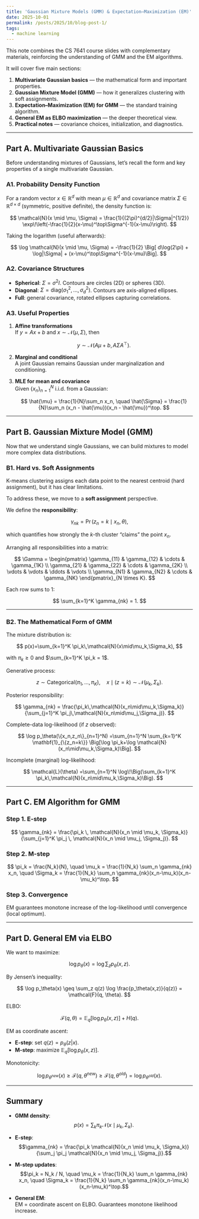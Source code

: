 ```yaml
---
title: 'Gaussian Mixture Models (GMM) & Expectation–Maximization (EM)'
date: 2025-10-01
permalink: /posts/2025/10/blog-post-1/
tags:
  - machine learning
---
```


This note combines the CS 7641 course slides with complementary materials, reinforcing the understanding of GMM and the EM algorithms.

It will cover five main sections:

1. **Multivariate Gaussian basics** — the mathematical form and important properties.
2. **Gaussian Mixture Model (GMM)** — how it generalizes clustering with soft assignments.
3. **Expectation–Maximization (EM) for GMM** — the standard training algorithm.
4. **General EM as ELBO maximization** — the deeper theoretical view.
5. **Practical notes** — covariance choices, initialization, and diagnostics.

---

## Part A. Multivariate Gaussian Basics

Before understanding mixtures of Gaussians, let’s recall the form and key properties of a single multivariate Gaussian.

### A1. Probability Density Function

For a random vector $x \in \mathbb{R}^d$ with mean $\mu \in \mathbb{R}^d$ and covariance matrix $\Sigma \in \mathbb{R}^{d \times d}$ (symmetric, positive definite), the density function is:

$$
\mathcal{N}(x \mid \mu, \Sigma)
= \frac{1}{(2\pi)^{d/2}|\Sigma|^{1/2}}
\exp\!\left(-\frac{1}{2}(x-\mu)^\top\Sigma^{-1}(x-\mu)\right).
$$

Taking the logarithm (useful afterwards):

$$
\log \mathcal{N}(x \mid \mu, \Sigma)
= -\frac{1}{2} \Big[ d\log(2\pi) + \log|\Sigma| + (x-\mu)^\top\Sigma^{-1}(x-\mu)\Big].
$$

### A2. Covariance Structures

- **Spherical**: $\Sigma = \sigma^2 I$. Contours are circles (2D) or spheres (3D).  
- **Diagonal**: $\Sigma = \text{diag}(\sigma_1^2, \dots, \sigma_d^2)$. Contours are axis-aligned ellipses.  
- **Full**: general covariance, rotated ellipses capturing correlations.  

### A3. Useful Properties

1. **Affine transformations**  
   If $y = Ax+b$ and $x \sim \mathcal{N}(\mu, \Sigma)$, then  

   $$
   y \sim \mathcal{N}(A\mu+b, A\Sigma A^\top).
   $$

2. **Marginal and conditional**  
   A joint Gaussian remains Gaussian under marginalization and conditioning.  

3. **MLE for mean and covariance**  
   Given $\{x_n\}_{n=1}^N$ i.i.d. from a Gaussian:  

   $$
   \hat{\mu} = \frac{1}{N}\sum_n x_n, 
   \quad
   \hat{\Sigma} = \frac{1}{N}\sum_n (x_n - \hat{\mu})(x_n - \hat{\mu})^\top.
   $$

---

## Part B. Gaussian Mixture Model (GMM)

Now that we understand single Gaussians, we can build mixtures to model more complex data distributions.  

### B1. Hard vs. Soft Assignments

K-means clustering assigns each data point to the nearest centroid (hard assignment), but it has clear limitations.  

To address these, we move to a **soft assignment** perspective.  

We define the **responsibility**:

$$
\gamma_{nk} = \Pr(z_n = k \mid x_n, \theta),
$$

which quantifies how strongly the $k$-th cluster “claims” the point $x_n$.  

Arranging all responsibilities into a matrix:

$$
\Gamma =
\begin{pmatrix}
\gamma_{11} & \gamma_{12} & \cdots & \gamma_{1K} \\
\gamma_{21} & \gamma_{22} & \cdots & \gamma_{2K} \\
\vdots & \vdots & \ddots & \vdots \\
\gamma_{N1} & \gamma_{N2} & \cdots & \gamma_{NK}
\end{pmatrix}_{N \times K}.
$$

Each row sums to 1:

$$
\sum_{k=1}^K \gamma_{nk} = 1.
$$

---

### B2. The Mathematical Form of GMM

The mixture distribution is:

$$
p(x)=\sum_{k=1}^K \pi_k\,\mathcal{N}(x\mid\mu_k,\Sigma_k),
$$

with $\pi_k \ge 0$ and $\sum_{k=1}^K \pi_k = 1$.  

Generative process:

$$
z \sim \mathrm{Categorical}(\pi_1,\ldots,\pi_K), \quad
x \mid (z=k) \sim \mathcal{N}(\mu_k,\Sigma_k).
$$

Posterior responsibility:

$$
\gamma_{nk} = \frac{\pi_k\,\mathcal{N}(x_n\mid\mu_k,\Sigma_k)}
{\sum_{j=1}^K \pi_j\,\mathcal{N}(x_n\mid\mu_j,\Sigma_j)}.
$$

Complete-data log-likelihood (if $z$ observed):

$$
\log p_\theta(\{x_n,z_n\}_{n=1}^N)
=\sum_{n=1}^N \sum_{k=1}^K \mathbf{1}_{\{z_n=k\}}
\Big[\log \pi_k+\log \mathcal{N}(x_n\mid\mu_k,\Sigma_k)\Big].
$$

Incomplete (marginal) log-likelihood:

$$
\mathcal{L}(\theta)
=\sum_{n=1}^N \log\!\Big(\sum_{k=1}^K \pi_k\,\mathcal{N}(x_n\mid\mu_k,\Sigma_k)\Big).
$$

---

## Part C. EM Algorithm for GMM

### Step 1. E-step

$$
\gamma_{nk} =
\frac{\pi_k \, \mathcal{N}(x_n \mid \mu_k, \Sigma_k)}
{\sum_{j=1}^K \pi_j \, \mathcal{N}(x_n \mid \mu_j, \Sigma_j)}.
$$

### Step 2. M-step

$$
\pi_k = \frac{N_k}{N}, \quad 
\mu_k = \frac{1}{N_k} \sum_n \gamma_{nk} x_n, \quad
\Sigma_k = \frac{1}{N_k} \sum_n \gamma_{nk}(x_n-\mu_k)(x_n-\mu_k)^\top.
$$

### Step 3. Convergence

EM guarantees monotone increase of the log-likelihood until convergence (local optimum).

---

## Part D. General EM via ELBO

We want to maximize:

$$
\log p_\theta(x) = \log \sum_z p_\theta(x, z).
$$

By Jensen’s inequality:

$$
\log p_\theta(x) 
\geq \sum_z q(z) \log \frac{p_\theta(x,z)}{q(z)} = \mathcal{F}(q, \theta).
$$

ELBO:

$$
\mathcal{F}(q, \theta) = \mathbb{E}_q[\log p_\theta(x, z)] + H(q).
$$

EM as coordinate ascent:  
- **E-step**: set $q(z) = p_\theta(z|x)$.  
- **M-step**: maximize $\mathbb{E}_q[\log p_\theta(x, z)]$.  

Monotonicity:

$$
\log p_{\theta^{new}}(x) \geq \mathcal{F}(q, \theta^{new}) \geq \mathcal{F}(q, \theta^{old}) = \log p_{\theta^{old}}(x).
$$

---

## Summary

- **GMM density**:  
  $$p(x) = \sum_k \pi_k \mathcal{N}(x \mid \mu_k, \Sigma_k).$$  

- **E-step**:  
  $$\gamma_{nk} = \frac{\pi_k \mathcal{N}(x_n \mid \mu_k, \Sigma_k)}{\sum_j \pi_j \mathcal{N}(x_n \mid \mu_j, \Sigma_j)}.$$  

- **M-step updates**:  
  $$\pi_k = N_k / N, \quad
  \mu_k = \frac{1}{N_k} \sum_n \gamma_{nk} x_n, \quad
  \Sigma_k = \frac{1}{N_k} \sum_n \gamma_{nk}(x_n-\mu_k)(x_n-\mu_k)^\top.$$  

- **General EM**:  
  EM = coordinate ascent on ELBO. Guarantees monotone likelihood increase.  